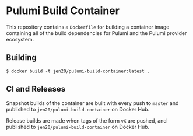 # Pulumi Build Container

This repository contains a `Dockerfile` for building a container image containing all of the build dependencies for Pulumi and the Pulumi provider ecosystem.

## Building

```shell
$ docker build -t jen20/pulumi-build-container:latest .
```

## CI and Releases

Snapshot builds of the container are built with every push to `master` and published to `jen20/pulumi-build-container` on Docker Hub.

Release builds are made when tags of the form `vX` are pushed, and published to `jen20/pulumi-build-container` on Docker Hub.
